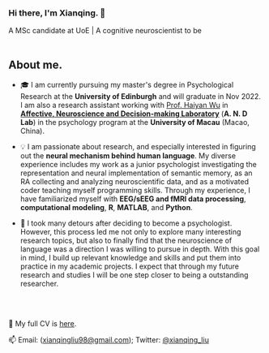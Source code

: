 ### Hi there, I'm Xianqing. 👋 
A MSc candidate at UoE | A cognitive neuroscientist to be
&emsp;<br/>
&emsp;<br/>


## About me.

- 🎓 I am currently pursuing my master's degree in Psychological Research at the **University of Edinburgh** and will graduate in Nov 2022. I am also a research assistant working with [Prof. Haiyan Wu](https://www.researchgate.net/profile/Haiyan-Wu-5) in [**Affective, Neuroscience and Decision-making Laboratory**](https://andlab-um.com) (**A. N. D Lab**) in the psychology program at the **University of Macau** (Macao, China).


- :bulb: I am passionate about research, and especially interested in figuring out the **neural mechanism behind human language**. My diverse experience includes my work as a junior psychologist investigating the representation and neural implementation of semantic memory, as an RA collecting and analyzing neuroscientific data, and as a motivated coder teaching myself programming skills. Through my experience, I have familiarized myself with **EEG/sEEG and fMRI data processing**, **computational modeling**, **R**, **MATLAB**, and **Python**.


- 🌱 I took many detours after deciding to become a psychologist. However, this process led me not only to explore many interesting research topics, but also to finally find that the neuroscience of language was a direction I was willing to pursue in depth. With this goal in mind, I build up relevant knowledge and skills and put them into practice in my academic projects. I expect that through my future research and studies I will be one step closer to being a outstanding researcher.

&emsp;<br/>
&emsp;<br/>


:book: My full CV is [here]().

📫 Email: (xianqingliu98@gmail.com); Twitter: [@xianqing_liu](https://twitter.com/xianqing_liu)



<!--
**Xianqing98/Xianqing98** is a ✨ _special_ ✨ repository because its `README.md` (this file) appears on your GitHub profile.

